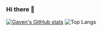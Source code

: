 ### Hi there 👋

<!--
**gavenlou/gavenlou** is a ✨ _special_ ✨ repository because its `README.md` (this file) appears on your GitHub profile.

Here are some ideas to get you started:

- 🔭 I’m currently working on ...
- 🌱 I’m currently learning ...
- 👯 I’m looking to collaborate on ...
- 🤔 I’m looking for help with ...
- 💬 Ask me about ...
- 📫 How to reach me: ...
- 😄 Pronouns: ...
- ⚡ Fun fact: ...
-->
[![Gaven's GitHub stats](https://github-readme-stats.vercel.app/api?username=gavenlou&theme=cobalt)](https://github.com/gavenlou)
![Top Langs](https://github-readme-stats.vercel.app/api/top-langs/?username=gavenlou&stats_format=bytes&theme=cobalt)
